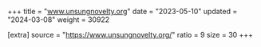 +++
title = "www.unsungnovelty.org"
date = "2023-05-10"
updated = "2024-03-08"
weight = 30922

[extra]
source = "https://www.unsungnovelty.org/"
ratio = 9
size = 30
+++
